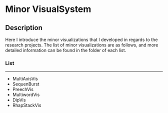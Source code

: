 # Minor VisualSystem

## Description
Here I introduce the minor visualizations that I developed in regards to the research projects. The list of minor visualizations are as follows, and more detailed information can be found in the folder of each list.

### List
-----------
<ul>
  <li>
    MultiAxisVis
  </li>
  <li>
    SequenBurst
  </li>
  <li>
    PreechVis
  </li>
  <li>
    MultiwordVis
  </li>
  <li>
    DipVis
  </li>
  <li>
    RhapStackVis
  </li>
</ul>

